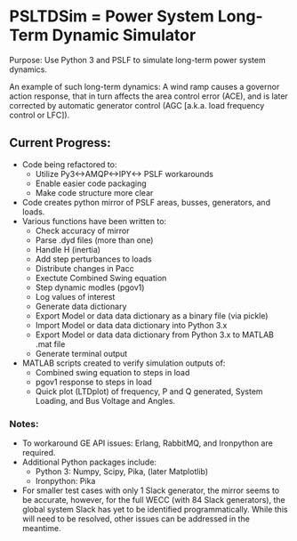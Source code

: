 # PSLTDSim = Power System Long-Term Dynamic Simulator
Purpose:  Use Python 3 and PSLF to simulate long-term power system dynamics.

An example of such long-term dynamics:  A wind ramp causes a governor action response, that in turn affects the area control error (ACE), and is later corrected by automatic generator control (AGC [a.k.a. load frequency control or LFC]). 
## Current Progress:
* Code being refactored to:
    * Utilize Py3<->AMQP<->IPY<-> PSLF workarounds
    * Enable easier code packaging
    * Make code structure more clear
* Code creates python mirror of PSLF areas, busses, generators, and loads.
* Various functions have been written to:
  * Check accuracy of mirror
  * Parse .dyd files (more than one)
  * Handle H (inertia)
  * Add step perturbances to loads
  * Distribute changes in Pacc
  * Exectute Combined Swing equation
  * Step dynamic modles (pgov1)
  * Log values of interest
  * Generate data dictionary
  * Export Model or data data dictionary as a binary file (via pickle)
  * Import Model or data data dictionary into Python 3.x
  * Export Model or data data dictionary from Python 3.x to MATLAB .mat file
  * Generate terminal output
* MATLAB scripts created to verify simulation outputs of:
  * Combined swing equation to steps in load
  * pgov1 response to steps in load
  * Quick plot (LTDplot) of frequency, P and Q generated, System Loading, and Bus Voltage and Angles.
### Notes:
* To workaround GE API issues: Erlang, RabbitMQ, and Ironpython are required.
* Additional Python packages include:
    * Python 3: Numpy, Scipy, Pika, (later Matplotlib)
    * Ironpython: Pika
* For smaller test cases with only 1 Slack generator, the mirror seems to be 
accurate, however, for the full WECC (with 84 Slack generators), the global
system Slack has yet to be identified programmatically. 
While this will need to be resolved, other issues can be addressed in the meantime.
